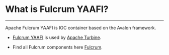 #  What is Fulcrum YAAFI?

-----------------------------------------------------------------------------

Apache Fulcrum YAAFI is IOC container based on the Avalon framework.

- [Fulcrum YAAFI](https://turbine.apache.org/fulcrum/fulcrum-yaafi/) is used by [Apache Turbine](https://turbine.apache.org/).

- Find all Fulcrum components here [Fulcrum](https://turbine.apache.org/fulcrum/index.html).